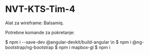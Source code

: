 # NVT-KTS-Tim-4

Alat za wireframe: Balsamiq.

Potrebne komande za pokretanje:

$  npm i --save-dev @angular-devkit/build-angular \n
$  npm i @ng-bootstrap/ng-bootstrap
$  npm i mapbox-gl
$  npm i
